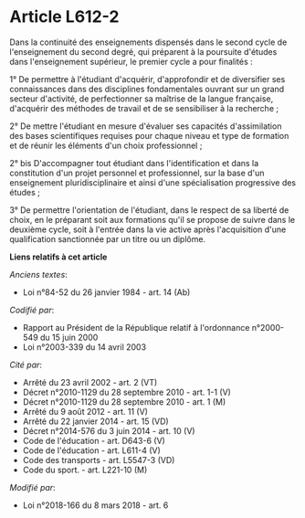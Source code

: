 # Article L612-2

Dans la continuité des enseignements dispensés dans le second cycle de l'enseignement du second degré, qui préparent à la
poursuite d'études dans l'enseignement supérieur, le premier cycle a pour finalités :

1° De permettre à l'étudiant d'acquérir, d'approfondir et de diversifier ses connaissances dans des disciplines fondamentales
ouvrant sur un grand secteur d'activité, de perfectionner sa maîtrise de la langue française, d'acquérir des méthodes de
travail et de se sensibiliser à la recherche ;

2° De mettre l'étudiant en mesure d'évaluer ses capacités d'assimilation des bases scientifiques requises pour chaque niveau
et type de formation et de réunir les éléments d'un choix professionnel ;

2° bis D'accompagner tout étudiant dans l'identification et dans la constitution d'un projet personnel et professionnel, sur
la base d'un enseignement pluridisciplinaire et ainsi d'une spécialisation progressive des études ;

3° De permettre l'orientation de l'étudiant, dans le respect de sa liberté de choix, en le préparant soit aux formations
qu'il se propose de suivre dans le deuxième cycle, soit à l'entrée dans la vie active après l'acquisition d'une qualification
sanctionnée par un titre ou un diplôme.

**Liens relatifs à cet article**

_Anciens textes_:

  - Loi n°84-52 du 26 janvier 1984 - art. 14 (Ab)

_Codifié par_:

  - Rapport au Président de la République relatif à l'ordonnance n°2000-549 du 15 juin 2000
  - Loi n°2003-339 du 14 avril 2003

_Cité par_:

  - Arrêté du 23 avril 2002 - art. 2 (VT)
  - Décret n°2010-1129 du 28 septembre 2010 - art. 1-1 (V)
  - Décret n°2010-1129 du 28 septembre 2010 - art. 1 (M)
  - Arrêté du 9 août 2012 - art. 11 (V)
  - Arrêté du 22 janvier 2014 - art. 15 (VD)
  - Décret n°2014-576 du 3 juin 2014 - art. 10 (V)
  - Code de l'éducation - art. D643-6 (V)
  - Code de l'éducation - art. L611-4 (V)
  - Code des transports - art. L5547-3 (VD)
  - Code du sport. - art. L221-10 (M)

_Modifié par_:

  - Loi n°2018-166 du 8 mars 2018 - art. 6

